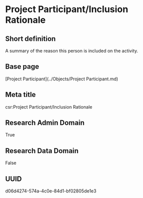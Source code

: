 # Project Participant/Inclusion Rationale
## Short definition
A summary of the reason this person is included on the activity.
## Base page
[Project Participant](../Objects/Project Participant.md)
## Meta title
csr:Project Participant/Inclusion Rationale
## Research Admin Domain
True
## Research Data Domain
False
## UUID
d06d4274-574a-4c0e-84d1-bf02805de1e3
